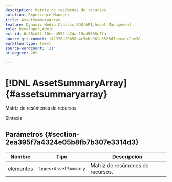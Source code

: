 ```yaml
---
description: Matriz de resúmenes de recursos.
solution: Experience Manager
title: AssetSummaryArray
feature: Dynamic Media Classic,SDK/API,Asset Management
role: Developer,Admin
exl-id: 6c38cd3f-10ec-4552-b2da-19a45068c7fa
source-git-commit: f42378a20b58e4c5ebc961c6526d7cecabc2ae38
workflow-type: tm+mt
source-wordcount: '21'
ht-degree: 28%

---
```


# [!DNL AssetSummaryArray]{#assetsummaryarray}

Matriz de resúmenes de recursos.

Sintaxis

## Parámetros {#section-2ea395f7a4324e05b8fb7b307e3314d3}

| Nombre | Tipo | Descripción |
|---|---|---|
| elementos | `types:AssetSummary` | Matriz de resúmenes de recursos. |
